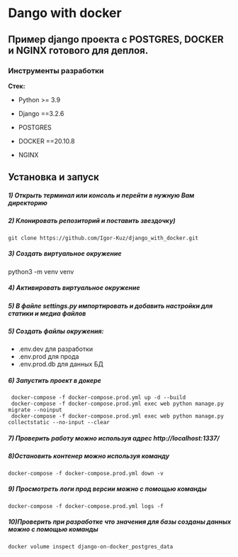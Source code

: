 # Dango with docker 
## Пример django проекта с POSTGRES, DOCKER и NGINX готового для деплоя.

### Инструменты разработки
 
**Стек:**

 - Python >= 3.9

- Django ==3.2.6

- POSTGRES

- DOCKER ==20.10.8

- NGINX

## Установка и запуск

##### 1) Открыть терминал или консоль и перейти в нужную Вам директорию

##### 2) Клонировать репозиторий и поставить звездочку)
    git clone https://github.com/Igor-Kuz/django_with_docker.git

##### 3) Создать виртуальное окружение

python3 -m venv venv
    
##### 4) Активировать виртуальное окружение

##### 5) В файле settings.py импортировать и добавить настройки для статики и медиа файлов

##### 5) Создать файлы окружения:
- .env.dev для разработки
- .env.prod для прода
- .env.prod.db для данных БД

##### 6) Запустить проект в докере

     docker-compose -f docker-compose.prod.yml up -d --build
     docker-compose -f docker-compose.prod.yml exec web python manage.py migrate --noinput
     docker-compose -f docker-compose.prod.yml exec web python manage.py collectstatic --no-input --clear
##### 7) Проверить работу можно используя адрес http://localhost:1337/

##### 8)Остановить контенер можно используя команду
    
    docker-compose -f docker-compose.prod.yml down -v

##### 9) Просмотреть логи прод версии можно с помощью команды
    docker-compose -f docker-compose.prod.yml logs -f


##### 10)Проверить при разработке что значения для базы созданы данных можно с помощью команды
    docker volume inspect django-on-docker_postgres_data